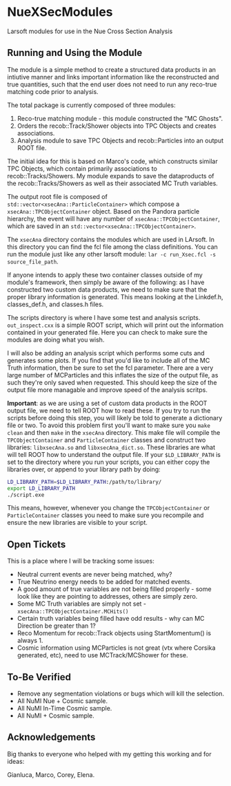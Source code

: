 # NueXSecModules
Larsoft modules for use in the Nue Cross Section Analysis

## Running and Using the Module

The module is a simple method to create a structured data products in an intiutive manner and links important information like the reconstructed and true quantities, such that the end user does not need to run any reco-true matching code prior to analysis.



The total package is currently composed of three modules:

1. Reco-true matching module - this module constructed the "MC Ghosts".
2. Orders the recob::Track/Shower objects into TPC Objects and creates associations.
3. Analysis module to save TPC Objects and recob::Particles into an output ROOT file.

The initial idea for this is based on Marco's code, which constructs similar TPC Objects, which contain primarily associations to recob::Tracks/Showers. My module expands to save the dataproducts of the recob::Tracks/Showers as well as their associated MC Truth variables.

The output root file is composed of `std::vector<xsecAna::ParticleContainer>` which compose a `xsecAna::TPCObjectContainer` object. Based on the Pandora particle hierarchy, the event will have any number of `xsecAna::TPCObjectContainer`, which are saved in an `std::vector<xsecAna::TPCObjectContainer>`.

The `xsecAna` directory contains the modules which are used in LArsoft. In this directory you can find the fcl file among the class definitions. You can run the module just like any other larsoft module: `lar -c run_Xsec.fcl -s source_file_path`.

If anyone intends to apply these two container classes outside of my module's framework, then simply be aware of the following: as I have constructed two custom data products, we need to make sure that the proper library information is generated. This means looking at the Linkdef.h, classes_def.h, and classes.h files.

The scripts directory is where I have some test and analysis scripts. `out_inspect.cxx` is a simple ROOT script, which will print out the information contained in your generated file. Here you can check to make sure the modules are doing what you wish.

I will also be adding an analysis script which performs some cuts and generates some plots. If you find that you'd like to include all of the MC Truth information, then be sure to set the fcl parameter. There are a very large number of MCParticles and this inflates the size of the output file, as such they're only saved when requested. This should keep the size of the output file more managable and improve speed of the analysis scritps.

**Important**: as we are using a set of custom data products in the ROOT output file, we need to tell ROOT how to read these. If you try to run the scripts before doing this step, you will likely be told to generate a dictionary file or two. To avoid this problem first you'll want to make sure you `make clean` and then `make` in the `xsecAna` directory. This make file will compile the `TPCObjectContainer` and `ParticleContainer` classes and construct two libraries: `libxsecAna.so` and `libxsecAna_dict.so`. These libraries are what will tell ROOT how to understand the output file. If your `$LD_LIBRARY_PATH` is set to the directory where you run your scripts, you can either copy the libraries over, or append to your library path by doing:

```bash
LD_LIBRARY_PATH=$LD_LIBRARY_PATH:/path/to/library/
export LD_LIBRARY_PATH
./script.exe
```

This means, however, whenever you change the `TPCObjectContainer` or `ParticleContainer` classes you need to make sure you recompile and ensure the new libraries are visible to your script.



## Open Tickets

This is a place where I will be tracking some issues:

- Neutral current events are never being matched, why?
- True Neutrino energy needs to be added for matched events.
- A good amount of true variables are not being filled properly - some look like they are pointing to addresses, others are simply zero.
- Some MC Truth variables are simply not set - `xsecAna::TPCObjectContainer.MCHits()` 
- Certain truth variables being filled have odd results - why can MC Direction be greater than 1?
- Reco Momentum for recob::Track objects using StartMomentum() is always 1.
- Cosmic information using MCParticles is not great (vtx where Corsika generated, etc), need to use MCTrack/MCShower for these.

## To-Be Verified
- Remove any segmentation violations or bugs which will kill the selection.
- All NuMI Nue + Cosmic sample.
- All NuMI In-Time Cosmic sample.
- All NuMI + Cosmic sample.


## Acknowledgements

Big thanks to everyone who helped with my getting this working and for ideas:

Gianluca, Marco, Corey, Elena.


